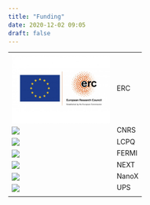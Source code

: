```yaml
---
title: "Funding"
date: 2020-12-02 09:05
draft: false
---
```


|                                                                          |       |
| ------------------------------------------------------------------------ | ----- |
| <img width="200" style="vertical-align: middle;" src="/img/ERC.jpg" />  | ERC   |
| <img width="200" style="vertical-align: middle;" src="/img/CNRS.png" />  | CNRS  |
| <img width="300" style="vertical-align: middle;" src="/img/LCPQ.png" />  | LCPQ  |
| <img width="300" style="vertical-align: middle;" src="/img/FERMI.png" /> | FERMI |
| <img width="300" style="vertical-align: middle;" src="/img/NEXT.jpg" />  | NEXT  |
| <img width="300" style="vertical-align: middle;" src="/img/NanoX.jpg" /> | NanoX |
| <img width="300" style="vertical-align: middle;" src="/img/UPS.png" />   | UPS   |
|                                                                          |       |
